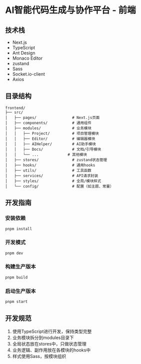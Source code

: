 # AI智能代码生成与协作平台 - 前端

## 技术栈

- Next.js
- TypeScript
- Ant Design
- Monaco Editor
- zustand
- Sass
- Socket.io-client
- Axios

## 目录结构

```
frontend/
├── src/
│   ├── pages/                # Next.js页面
│   ├── components/           # 通用组件
│   ├── modules/              # 业务模块
│   │   ├── Project/          # 项目管理模块
│   │   ├── Editor/           # 编辑器模块
│   │   ├── AIHelper/         # AI助手模块
│   │   ├── Docs/             # 文档/引导模块
│   │   └── ...             # 其他模块
│   ├── stores/               # zustand状态管理
│   ├── hooks/                # 通用hooks
│   ├── utils/                # 工具函数
│   ├── services/             # API请求封装
│   ├── styles/               # 全局/模块样式
│   └── config/               # 配置（如主题、常量）
```

## 开发指南

### 安装依赖

```bash
pnpm install
```

### 开发模式

```bash
pnpm dev
```

### 构建生产版本

```bash
pnpm build
```

### 启动生产版本

```bash
pnpm start
```

## 开发规范

1. 使用TypeScript进行开发，保持类型完整
2. 业务模块拆分到modules目录下
3. 全局状态放在stores中，只做状态管理
4. 业务逻辑、副作用放在各模块的hooks中
5. 样式使用Sass，按模块组织
